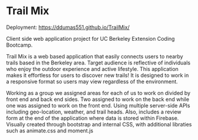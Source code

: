 # Trail Mix
Deployment: https://ddumas551.github.io/TrailMix/

Client side web application project for UC Berkeley Extension Coding Bootcamp.

Trail Mix is a web based application that easily connects users to nearby trails based in the Berkeley area. Target audience is reflective of individuals who enjoy the outdoor experience and active lifestyle. This application makes it effortless for users to discover new trails! It is designed to work in a responsive format so users may view regardless of the environment.  

Working as a group we assigned areas for each of us to work on divided by front end and back end sides. Two assigned to work on the back end while one was assigned to work on the front end. Using multiple server-side APIs including geo-location, weather, and trail heads. Also, includes a review form at the end of the application where data is stored within Firebase. Visually created through bootstrap and internal CSS, with additional libraties such as animate.css and moment.js
